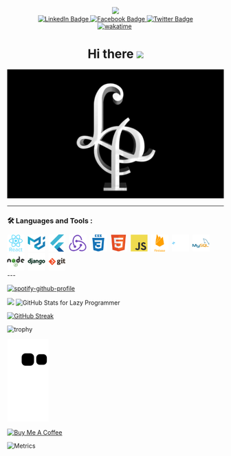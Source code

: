 <div id="header" align="center">
  <img src="https://media.giphy.com/media/M9gbBd9nbDrOTu1Mqx/giphy.gif" width="100"/>
  <div id="badges">
    <a href="https://www.linkedin.com/in/ayodele-ayoola-78a5341b2">
      <img src="https://img.shields.io/badge/LinkedIn-blue?style=for-the-badge&logo=linkedin&logoColor=white" alt="LinkedIn Badge"/>
    </a>
    <a href="https://facebook.com/ayoola.oke.96/">
      <img src="https://img.shields.io/badge/Facebook-blue?style=for-the-badge&logo=facebook&logoColor=white" alt="Facebook Badge"/>
    </a>
    <a href="https://twitter.com/techy_ayo">
      <img src="https://img.shields.io/badge/Twitter-blue?style=for-the-badge&logo=twitter&logoColor=white" alt="Twitter Badge"/>
    </a>
   
  </div>
   <a href="https://wakatime.com/badge/user/2b26176a-f48a-4394-ac81-93c7fa69a6c4"><img src="https://wakatime.com/badge/user/2b26176a-f48a-4394-ac81-93c7fa69a6c4.svg" alt="wakatime"></a>
  <img src="https://komarev.com/ghpvc/?username=CreedTech&style=flat-square&color=blue" alt=""/>
  <h1>
    Hi there
    <img src="https://media.giphy.com/media/hvRJCLFzcasrR4ia7z/giphy.gif" width="30px"/>
  </h1>
</div>
<div align="center">
  <img src="https://github.com/CreedTech/CreedTech/blob/master/C55AB7BC-A036-4D71-B66C-05132D25993F.jpeg" width="600" height="300"/>
</div>


---
### :hammer_and_wrench: Languages and Tools :
<div>
  <img src="https://github.com/devicons/devicon/blob/master/icons/react/react-original-wordmark.svg" title="React" alt="React" width="40" height="40"/>&nbsp;
  <img src="https://github.com/devicons/devicon/blob/master/icons/materialui/materialui-original.svg" title="Material UI" alt="Material UI" width="40" height="40"/>&nbsp;
  <img src="https://github.com/devicons/devicon/blob/master/icons/flutter/flutter-original.svg" title="Flutter" alt="Flutter" width="40" height="40"/>&nbsp;
  <img src="https://github.com/devicons/devicon/blob/master/icons/redux/redux-original.svg" title="Redux" alt="Redux " width="40" height="40"/>&nbsp;
  <img src="https://github.com/devicons/devicon/blob/master/icons/css3/css3-plain-wordmark.svg"  title="CSS3" alt="CSS" width="40" height="40"/>&nbsp;
  <img src="https://github.com/devicons/devicon/blob/master/icons/html5/html5-original.svg" title="HTML5" alt="HTML" width="40" height="40"/>&nbsp;
  <img src="https://github.com/devicons/devicon/blob/master/icons/javascript/javascript-original.svg" title="JavaScript" alt="JavaScript" width="40" height="40"/>&nbsp;
  <img src="https://github.com/devicons/devicon/blob/master/icons/firebase/firebase-plain-wordmark.svg" title="Firebase" alt="Firebase" width="40" height="40"/>&nbsp;
  <img src="https://github.com/devicons/devicon/blob/master/icons/tailwindcss/tailwindcss-original-wordmark.svg" title="TailwindCSS"  alt="TailwindCSS" width="40" height="40"/>&nbsp;
  <img src="https://github.com/devicons/devicon/blob/master/icons/mysql/mysql-original-wordmark.svg" title="MySQL"  alt="MySQL" width="40" height="40"/>&nbsp;
  <img src="https://github.com/devicons/devicon/blob/master/icons/nodejs/nodejs-original-wordmark.svg" title="NodeJS" alt="NodeJS" width="40" height="40"/>&nbsp;
  <img src="https://github.com/devicons/devicon/blob/master/icons/django/django-plain-wordmark.svg" title="Django" alt="Django" width="40" height="40"/>&nbsp;
  <img src="https://github.com/devicons/devicon/blob/master/icons/git/git-original-wordmark.svg" title="Git" **alt="Git" width="40" height="40"/>
</div>
---

[![spotify-github-profile]([https:/spotify-github-profile.kittinanx.com/api/view?uid=31a2rtlskolo7kdb4jcxzxnrvwpu&cover_image=true&theme=novatorem&bar_color=24b6f5&bar_color_cover=false)](https://github.com/kittinan/spotify-github-profile](https://spotify-github-profile.kittinanx.com/api/view.svg?uid=31a2rtlskolo7kdb4jcxzxnrvwpu&redirect=true][https://spotify-github-profile.kittinanx.com/api/view.svg?uid=31a2rtlskolo7kdb4jcxzxnrvwpu&cover_image=true&theme=default&show_offline=false&background_color=121212&interchange=true&bar_color_cover=true))

<img src="([[https://spotify-github-profile.kittinanx.com/api/view.svg?uid=31a2rtlskolo7kdb4jcxzxnrvwpu&redirect=true][https://spotify-github-profile.kittinanx.com/api/view.svg?uid=31a2rtlskolo7kdb4jcxzxnrvwpu&cover_image=true&theme=default&show_offline=false&background_color=121212&interchange=true&bar_color_cover=true)]])" width="700">


<img src="https://github-readme-stats.vercel.app/api?username=CreedTech&show_icons=true&include_all_commits=true&count_private=true&theme=highcontrast&layout=compact" alt="GitHub Stats for Lazy Programmer" width="500">



[![GitHub Streak](https://streak-stats.demolab.com?user=creedtech&theme=Javascript-dark&date_format=M%20j%5B%2C%20Y%5D)](https://git.io/streak-stats)  



![trophy](https://github-profile-trophy.vercel.app/?username=CreedTech&theme=radical)

![CreedTech snake gif](https://github.com/CreedTech/CreedTech/blob/output/github-contribution-grid-snake.svg)

<a href="https://bmc.link/lazyszn" target="_blank"><img src="https://cdn.buymeacoffee.com/buttons/v2/default-red.png" alt="Buy Me A Coffee" width="150" ></a>


<div id="header" align="center">
<!--   <img src="https://github.com/CreedTech/CreedTech/blob/master/github-wrapped.png" width="600" height="600"/> -->
</div>



![Metrics](https://metrics.lecoq.io/creedtech?template=classic&languages=1&lines=1&people=1&achievements=1&code=1&habits=1&base=header%2C%20activity%2C%20community%2C%20repositories%2C%20metadata&base.indepth=false&base.hireable=false&base.skip=false&languages=false&languages.limit=8&languages.threshold=0%25&languages.other=false&languages.colors=github&languages.sections=most-used&languages.indepth=false&languages.analysis.timeout=15&languages.analysis.timeout.repositories=7.5&languages.categories=markup%2C%20programming&languages.recent.categories=markup%2C%20programming&languages.recent.load=300&languages.recent.days=14&lines=false&lines.sections=base&lines.repositories.limit=4&lines.history.limit=1&lines.delay=0&habits=false&habits.from=200&habits.days=14&habits.facts=true&habits.charts=false&habits.charts.type=graph&habits.trim=false&habits.languages.limit=8&habits.languages.threshold=0%25&people=false&people.limit=24&people.identicons=false&people.identicons.hide=false&people.size=28&people.types=followers%2C%20following&people.shuffle=false&achievements=false&achievements.threshold=C&achievements.secrets=true&achievements.display=detailed&achievements.limit=0&code=false&code.lines=12&code.load=400&code.days=3&code.visibility=public&config.timezone=Africa%2FLagos)
